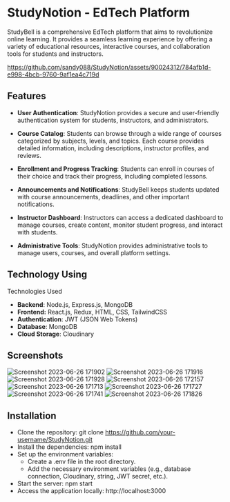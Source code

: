 
# StudyNotion - EdTech Platform


StudyBell is a comprehensive EdTech platform that aims to revolutionize online learning. It provides a seamless learning experience by offering a variety of educational resources, interactive courses, and collaboration tools for students and instructors.

https://github.com/sandy088/StudyNotion/assets/90024312/784afb1d-e998-4bcb-9760-9af1ea4c719d







## Features

- **User Authentication**: StudyNotion provides a secure and user-friendly authentication system for students, instructors, and administrators.

- **Course Catalog**: Students can browse through a wide range of courses categorized by subjects, levels, and topics. Each course provides detailed information, including descriptions, instructor profiles, and reviews.

- **Enrollment and Progress Tracking**: Students can enroll in courses of their choice and track their progress, including completed lessons.

- **Announcements and Notifications**: StudyBell keeps students updated with course announcements, deadlines, and other important notifications.
    
- **Instructor Dashboard**: Instructors can access a dedicated dashboard to manage courses, create content, monitor student progress, and interact with students.
    
- **Administrative Tools**: StudyNotion provides administrative tools to manage users, courses, and overall platform settings.

## Technology Using

Technologies Used

- **Backend**:  Node.js, Express.js, MongoDB
- **Frontend:** React.js, Redux, HTML, CSS, TailwindCSS
- **Authentication**: JWT (JSON Web Tokens)
- **Database**: MongoDB
- **Cloud Storage**: Cloudinary

## Screenshots


![Screenshot 2023-06-26 171902](https://github.com/sandy088/StudyNotion/assets/90024312/1702b4c2-1dac-4a56-aabb-d5c286a365cb)
![Screenshot 2023-06-26 171916](https://github.com/sandy088/StudyNotion/assets/90024312/1b16bbb1-2878-4d7a-abc3-2265bdb3dc91)
![Screenshot 2023-06-26 171928](https://github.com/sandy088/StudyNotion/assets/90024312/60ab5d14-5b6f-4d08-ac95-29ed609013a9)
![Screenshot 2023-06-26 172157](https://github.com/sandy088/StudyNotion/assets/90024312/86f7fd32-2a33-4f2e-93d6-4034fe5e741d)
![Screenshot 2023-06-26 171713](https://github.com/sandy088/StudyNotion/assets/90024312/9cc4b34c-11f1-4fe5-8b9c-9eb6810a2aa1)
![Screenshot 2023-06-26 171727](https://github.com/sandy088/StudyNotion/assets/90024312/b28cb9f2-d614-4e22-91ba-3ba8578576b9)
![Screenshot 2023-06-26 171741](https://github.com/sandy088/StudyNotion/assets/90024312/7ef327fd-1cac-42c7-a372-2fec36cbcbf4)
![Screenshot 2023-06-26 171826](https://github.com/sandy088/StudyNotion/assets/90024312/7e1a06cb-373c-4258-a876-acab9dc5874c)


## Installation


- Clone the repository: git clone https://github.com/your-username/StudyNotion.git
- Install the dependencies: npm install
- Set up the environment variables:
    - Create a .env file in the root directory.
    - Add the necessary environment variables (e.g., database connection, Cloudinary, string, JWT secret, etc.).
- Start the server: npm start
- Access the application locally: http://localhost:3000
    
